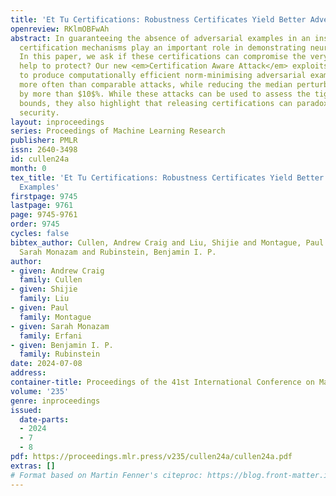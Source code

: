 ```yaml
---
title: 'Et Tu Certifications: Robustness Certificates Yield Better Adversarial Examples'
openreview: RKlmOBFwAh
abstract: In guaranteeing the absence of adversarial examples in an instance’s neighbourhood,
  certification mechanisms play an important role in demonstrating neural net robustness.
  In this paper, we ask if these certifications can compromise the very models they
  help to protect? Our new <em>Certification Aware Attack</em> exploits certifications
  to produce computationally efficient norm-minimising adversarial examples $74$%
  more often than comparable attacks, while reducing the median perturbation norm
  by more than $10$%. While these attacks can be used to assess the tightness of certification
  bounds, they also highlight that releasing certifications can paradoxically reduce
  security.
layout: inproceedings
series: Proceedings of Machine Learning Research
publisher: PMLR
issn: 2640-3498
id: cullen24a
month: 0
tex_title: 'Et Tu Certifications: Robustness Certificates Yield Better Adversarial
  Examples'
firstpage: 9745
lastpage: 9761
page: 9745-9761
order: 9745
cycles: false
bibtex_author: Cullen, Andrew Craig and Liu, Shijie and Montague, Paul and Erfani,
  Sarah Monazam and Rubinstein, Benjamin I. P.
author:
- given: Andrew Craig
  family: Cullen
- given: Shijie
  family: Liu
- given: Paul
  family: Montague
- given: Sarah Monazam
  family: Erfani
- given: Benjamin I. P.
  family: Rubinstein
date: 2024-07-08
address:
container-title: Proceedings of the 41st International Conference on Machine Learning
volume: '235'
genre: inproceedings
issued:
  date-parts:
  - 2024
  - 7
  - 8
pdf: https://proceedings.mlr.press/v235/cullen24a/cullen24a.pdf
extras: []
# Format based on Martin Fenner's citeproc: https://blog.front-matter.io/posts/citeproc-yaml-for-bibliographies/
---
```

